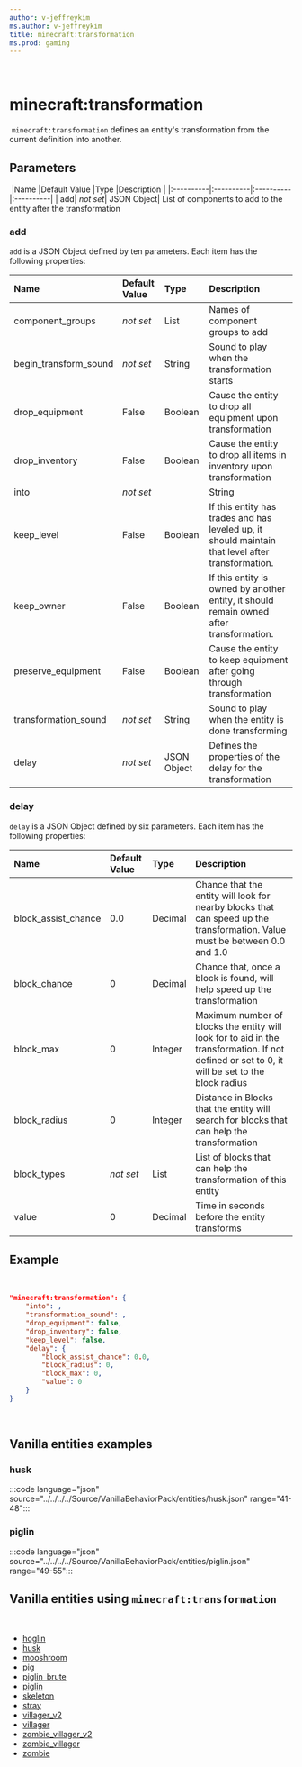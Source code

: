 ```yaml
---
author: v-jeffreykim
ms.author: v-jeffreykim
title: minecraft:transformation
ms.prod: gaming
---
```

​
# minecraft:transformation
​
`minecraft:transformation` defines an entity's transformation from the current definition into another.
​
## Parameters
​
|Name |Default Value  |Type  |Description  |
|:----------|:----------|:----------|:----------|
| add| *not set*| JSON Object| List of components to add to the entity after the transformation
​
### add

`add` is a JSON Object defined by ten parameters. Each item has the following properties:

| Name| Default Value| Type| Description|
|:-----------|:-----------|:-----------|:-----------|
| component_groups| *not set*| List| Names of component groups to add |
| begin_transform_sound| *not set*| String| Sound to play when the transformation starts |
| drop_equipment| False| Boolean| Cause the entity to drop all equipment upon transformation |
| drop_inventory| False| Boolean| Cause the entity to drop all items in inventory upon transformation |
| into| *not set*| | String| Entity Definition that this entity will transform into |
| keep_level| False| Boolean| If this entity has trades and has leveled up, it should maintain that level after transformation. |
| keep_owner| False| Boolean| If this entity is owned by another entity, it should remain owned after transformation. |
| preserve_equipment| False| Boolean| Cause the entity to keep equipment after going through transformation |
| transformation_sound| *not set*| String| Sound to play when the entity is done transforming |
| delay| *not set*| JSON Object| Defines the properties of the delay for the transformation|

### delay

`delay` is a JSON Object defined by six parameters. Each item has the following properties:

| Name| Default Value| Type| Description |
|:-----------|:-----------|:-----------|:-----------|
| block_assist_chance| 0.0| Decimal| Chance that the entity will look for nearby blocks that can speed up the transformation. Value must be between 0.0 and 1.0 |
| block_chance| 0| Decimal| Chance that, once a block is found, will help speed up the transformation |
| block_max| 0| Integer| Maximum number of blocks the entity will look for to aid in the transformation. If not defined or set to 0, it will be set to the block radius |
| block_radius| 0| Integer| Distance in Blocks that the entity will search for blocks that can help the transformation |
| block_types| *not set*| List| List of blocks that can help the transformation of this entity |
| value| 0| Decimal| Time in seconds before the entity transforms |

## Example
​
```json
"minecraft:transformation": {
    "into": ,
    "transformation_sound": ,
    "drop_equipment": false,
    "drop_inventory": false,
    "keep_level": false,
    "delay": {
        "block_assist_chance": 0.0,
        "block_radius": 0,
        "block_max": 0,
        "value": 0
    }
}
```
​
## Vanilla entities examples

### husk

:::code language="json" source="../../../../Source/VanillaBehaviorPack/entities/husk.json" range="41-48":::​

### piglin

:::code language="json" source="../../../../Source/VanillaBehaviorPack/entities/piglin.json" range="49-55":::
​
## Vanilla entities using `minecraft:transformation`
​
- [hoglin](../../../../Source/VanillaBehaviorPack_Snippets/entities/hoglin.md)
- [husk](../../../../Source/VanillaBehaviorPack_Snippets/entities/husk.md)
- [mooshroom](../../../../Source/VanillaBehaviorPack_Snippets/entities/mooshroom.md)
- [pig](../../../../Source/VanillaBehaviorPack_Snippets/entities/pig.md)
- [piglin_brute](../../../../Source/VanillaBehaviorPack_Snippets/entities/piglin_brute.md)
- [piglin](../../../../Source/VanillaBehaviorPack_Snippets/entities/piglin.md)
- [skeleton](../../../../Source/VanillaBehaviorPack_Snippets/entities/skeleton.md)
- [stray](../../../../Source/VanillaBehaviorPack_Snippets/entities/stray.md)
- [villager_v2](../../../../Source/VanillaBehaviorPack_Snippets/entities/villager_v2.md)
- [villager](../../../../Source/VanillaBehaviorPack_Snippets/entities/villager.md)
- [zombie_villager_v2](../../../../Source/VanillaBehaviorPack_Snippets/entities/zombie_villager_v2.md)
- [zombie_villager](../../../../Source/VanillaBehaviorPack_Snippets/entities/zombie_villager.md)
- [zombie](../../../../Source/VanillaBehaviorPack_Snippets/entities/zombie.md)